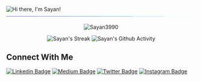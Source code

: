 <!-- <img src="https://raw.githubusercontent.com/MartinHeinz/MartinHeinz/master/wave.gif" width="50">  -->
<img src="https://readme-typing-svg.demolab.com?font=Operator+Mono&size=37&duration=2800&pause=2000&color=FAFAFA&center=true&vCenter=true&width=940&height=50&lines=Hi+there%2C+I'm+Sayan!" align="middle" alt="Hi there, I'm Sayan!">
<img  src="assests/borderseperator.gif">

<p align="center">
    <img src="https://komarev.com/ghpvc/?username=Sayan3990" alt="Sayan3990" />
</p>


<div align="center">
<!--     <h2> <strong> Github Stats </strong> <img src="assests/borderseperator.gif"></h2> -->
    <img src="https://github-readme-streak-stats.herokuapp.com/?user=Sayan3990&theme=chartreuse-dark&hide_border=true" alt="Sayan's Streak" width="49%" >
    <img src="https://github-readme-stats.vercel.app/api?username=Sayan3990&theme=chartreuse-dark&show_icons=true&hide_border=true&count_private=true" alt="Sayan's Github Activity" width="49%">
    <br>
<!--     <img src="https://github-profile-trophy.vercel.app/?username=Sayan3990&theme=algolia&no-frame=true&no-bg=true&row=1&column=7" width="100%" alt="Trophy" align="middle"  /> <br> <br> -->
<!--     <img src="https://github-readme-stats.vercel.app/api/top-langs/?username=Sayan3990&langs_count=8&layout=compact&hide_border=true&theme=chartreuse-dark&show_icons=true" alt="Sayan's Most Used Languages" width="49%"> -->
</div>

## Connect With Me
[![Linkedin Badge](https://img.shields.io/badge/-LinkedIn-0e76a8?style=flat&labelColor=0e76a8&logo=linkedin&logoColor=white)](https://www.linkedin.com/in/sayan-bhattacharyya-aa44a61a4/)
[![Medium Badge](https://img.shields.io/badge/-Medium-000000?style=flat&labelColor=000000&logo=medium&logoColor=white)](https://medium.com/@sayan.bhatta2017)
[![Twitter Badge](https://img.shields.io/badge/-Twitter-1da1f2?style=flat&labelColor=1da1f2&logo=twitter&logoColor=white)](https://mobile.twitter.com/Sayan_Bhatta345)
[![Instagram Badge](https://img.shields.io/badge/Instagram-E4405F?style=flat&logo=instagram&logoColor=white)](https://www.instagram.com/sayan_bhatta_charyya/)
